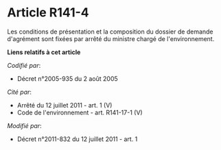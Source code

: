 # Article R141-4

Les conditions de présentation et la composition du dossier de demande d'agrément sont fixées par arrêté du ministre chargé
de l'environnement.

**Liens relatifs à cet article**

_Codifié par_:

  - Décret n°2005-935 du 2 août 2005

_Cité par_:

  - Arrêté du 12 juillet 2011 - art. 1 (V)
  - Code de l'environnement - art. R141-17-1 (V)

_Modifié par_:

  - Décret n°2011-832 du 12 juillet 2011 - art. 1
